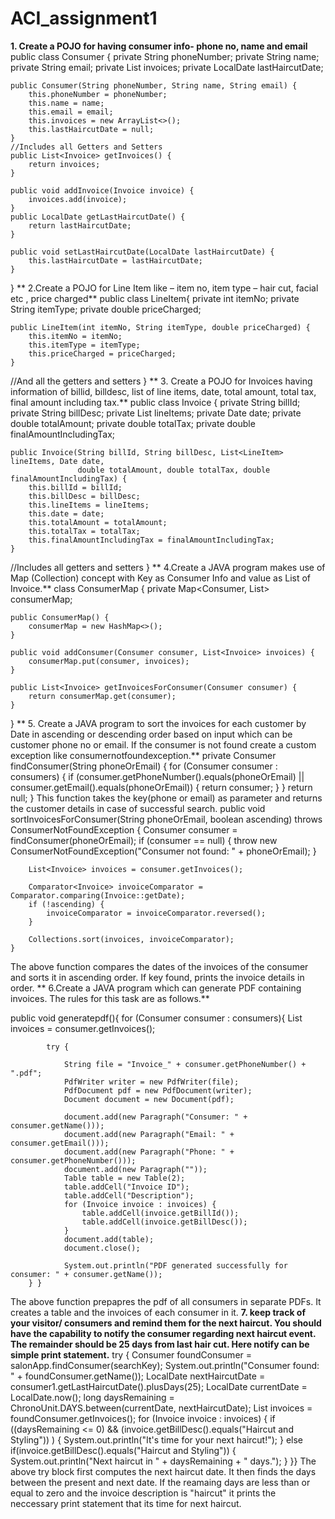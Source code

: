 # ACI_assignment1
**1. Create a POJO for having consumer info- phone no, name and email**
public class Consumer {
    private String phoneNumber;
    private String name;
    private String email;
    private List<Invoice> invoices;
    private LocalDate lastHaircutDate;

    public Consumer(String phoneNumber, String name, String email) {
        this.phoneNumber = phoneNumber;
        this.name = name;
        this.email = email;
        this.invoices = new ArrayList<>();
        this.lastHaircutDate = null;
    }
    //Includes all Getters and Setters
    public List<Invoice> getInvoices() {     
        return invoices;
    }

    public void addInvoice(Invoice invoice) {
        invoices.add(invoice);
    }
    public LocalDate getLastHaircutDate() {
        return lastHaircutDate;
    }

    public void setLastHaircutDate(LocalDate lastHaircutDate) {
        this.lastHaircutDate = lastHaircutDate;
    }
}
**  2.Create a POJO for Line Item like – item no, item type – hair cut, facial etc , price charged**
  public class LineItem{
    private int itemNo;
    private String itemType;
    private double priceCharged;

    public LineItem(int itemNo, String itemType, double priceCharged) {
        this.itemNo = itemNo;
        this.itemType = itemType;
        this.priceCharged = priceCharged;
    }
  //And all the getters and setters
    }
**  3. Create a POJO for Invoices having information of billid, billdesc, list of line items, date, 
total amount, total tax, final amount including tax.**
  public class Invoice {
    private String billId;
    private String billDesc;
    private List<LineItem> lineItems;
    private Date date;
    private double totalAmount;
    private double totalTax;
    private double finalAmountIncludingTax;

    public Invoice(String billId, String billDesc, List<LineItem> lineItems, Date date,
                   double totalAmount, double totalTax, double finalAmountIncludingTax) {
        this.billId = billId;
        this.billDesc = billDesc;
        this.lineItems = lineItems;
        this.date = date;
        this.totalAmount = totalAmount;
        this.totalTax = totalTax;
        this.finalAmountIncludingTax = finalAmountIncludingTax;
    }
  //Includes all getters and setters
    }
**  4.Create a JAVA program makes use of Map (Collection) concept with Key as Consumer 
Info and value as List of Invoice.**
  class ConsumerMap {
    private Map<Consumer, List<Invoice>> consumerMap;

    public ConsumerMap() {
        consumerMap = new HashMap<>();
    }

    public void addConsumer(Consumer consumer, List<Invoice> invoices) {
        consumerMap.put(consumer, invoices);
    }

    public List<Invoice> getInvoicesForConsumer(Consumer consumer) {
        return consumerMap.get(consumer);
    }
}
**  5. Create a JAVA program to sort the invoices for each customer by Date in ascending or 
descending order based on input which can be customer phone no or email. If the 
consumer is not found create a custom exception like consumernotfoundexception.**
  private Consumer findConsumer(String phoneOrEmail) {
        for (Consumer consumer : consumers) {
            if (consumer.getPhoneNumber().equals(phoneOrEmail) || consumer.getEmail().equals(phoneOrEmail)) {
                return consumer;
            }
        }
        return null;
    }
  This function takes the key(phone or email) as parameter and returns the customer details in case of successful search.
   public void sortInvoicesForConsumer(String phoneOrEmail, boolean ascending) throws ConsumerNotFoundException {
        Consumer consumer = findConsumer(phoneOrEmail);
        if (consumer == null) {
            throw new ConsumerNotFoundException("Consumer not found: " + phoneOrEmail);
        }

        List<Invoice> invoices = consumer.getInvoices();

        Comparator<Invoice> invoiceComparator = Comparator.comparing(Invoice::getDate);
        if (!ascending) {
            invoiceComparator = invoiceComparator.reversed();
        }

        Collections.sort(invoices, invoiceComparator);
    }
  The above  function compares the dates of the invoices of the consumer and sorts it in ascending order. If key found, prints the invoice details in order.
**  6.Create a JAVA program which can generate PDF containing invoices. The rules for this 
task are as follows.**
  
  public void generatepdf(){
      for (Consumer consumer : consumers){
            List<Invoice> invoices = consumer.getInvoices();


            try {

                String file = "Invoice_" + consumer.getPhoneNumber() + ".pdf";
                PdfWriter writer = new PdfWriter(file);
                PdfDocument pdf = new PdfDocument(writer);
                Document document = new Document(pdf);

                document.add(new Paragraph("Consumer: " + consumer.getName()));
                document.add(new Paragraph("Email: " + consumer.getEmail()));
                document.add(new Paragraph("Phone: " + consumer.getPhoneNumber()));
                document.add(new Paragraph(""));
                Table table = new Table(2);
                table.addCell("Invoice ID");
                table.addCell("Description");
                for (Invoice invoice : invoices) {
                    table.addCell(invoice.getBillId());
                    table.addCell(invoice.getBillDesc());
                }
                document.add(table);
                document.close();

                System.out.println("PDF generated successfully for consumer: " + consumer.getName());
        } }
  The above function prepapres the pdf of all consumers in separate PDFs. It creates a table and the invoices of each consumer in it.
**7. keep track of your visitor/ consumers and remind them for the next haircut. You should have the capability to notify 
the consumer regarding next haircut event. The remainder should be 25 days from last hair 
cut. Here notify can be simple print statement.**
   try {
            Consumer foundConsumer = salonApp.findConsumer(searchKey);
            System.out.println("Consumer found: " + foundConsumer.getName());
            LocalDate nextHaircutDate = consumer1.getLastHaircutDate().plusDays(25);
            LocalDate currentDate = LocalDate.now();
            long daysRemaining = ChronoUnit.DAYS.between(currentDate, nextHaircutDate);
            List<Invoice> invoices = foundConsumer.getInvoices();
            for (Invoice invoice : invoices) {
                if ((daysRemaining <= 0) && (invoice.getBillDesc().equals("Haircut and Styling")) ) {
                    System.out.println("It's time for your next haircut!");
                } else if(invoice.getBillDesc().equals("Haircut and Styling")) {
                    System.out.println("Next haircut in " + daysRemaining + " days.");
                }
            }}
  The above try block first computes the next haircut date. It then finds the days between the present and next date. If the reamaing days are less
  than or equal to zero and the invoice description is "haircut" it prints the neccessary print statement that its time for next haircut.


  

  
